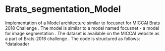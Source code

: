 # Brats_segmentation_Model
Implementation of a Model architecture similar to focusnet for MICCAI Brats 2018 Challenge . 
The model is similar to a model named focusnet - a model for image segmentation . 
The dataset is available on the MICCAI website as a part of Brats-2018 challenge . 
The code is structured as follows:
*dataloader


